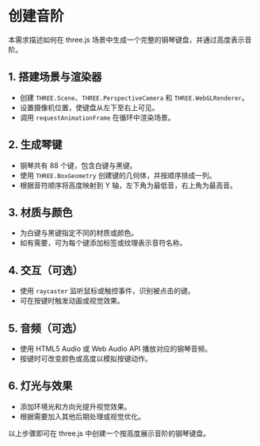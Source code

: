 # 创建音阶

本需求描述如何在 three.js 场景中生成一个完整的钢琴键盘，并通过高度表示音阶。

## 1. 搭建场景与渲染器
- 创建 `THREE.Scene`、`THREE.PerspectiveCamera` 和 `THREE.WebGLRenderer`。
- 设置摄像机位置，使键盘从左下至右上可见。
- 调用 `requestAnimationFrame` 在循环中渲染场景。

## 2. 生成琴键
- 钢琴共有 88 个键，包含白键与黑键。
- 使用 `THREE.BoxGeometry` 创建键的几何体，并按顺序排成一列。
- 根据音符顺序将高度映射到 Y 轴，左下角为最低音，右上角为最高音。

## 3. 材质与颜色
- 为白键与黑键指定不同的材质或颜色。
- 如有需要，可为每个键添加标签或纹理表示音符名称。

## 4. 交互（可选）
- 使用 `raycaster` 监听鼠标或触控事件，识别被点击的键。
- 可在按键时触发动画或视觉效果。

## 5. 音频（可选）
- 使用 HTML5 Audio 或 Web Audio API 播放对应的钢琴音频。
- 按键时可改变颜色或高度以模拟按键动作。

## 6. 灯光与效果
- 添加环境光和方向光提升视觉效果。
- 根据需要加入其他后期处理或视觉优化。

以上步骤即可在 three.js 中创建一个按高度展示音阶的钢琴键盘。
